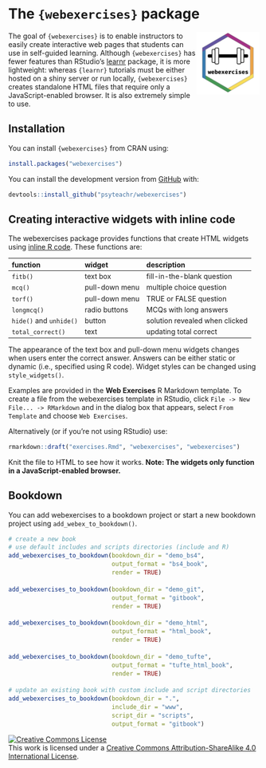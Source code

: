 
<!-- README.md is generated from README.Rmd. Please edit that file -->

<link href="inst/reports/default/webex.css" rel="stylesheet" />

# The `{webexercises}` package

<img src="man/figures/logo.png" style="float:right; max-width:280px; width: 25%;" />

The goal of `{webexercises}` is to enable instructors to easily create
interactive web pages that students can use in self-guided learning.
Although `{webexercises}` has fewer features than RStudio’s
[learnr](https://rstudio.github.io/learnr/) package, it is more
lightweight: whereas `{learnr}` tutorials must be either hosted on a
shiny server or run locally, `{webexercises}` creates standalone HTML
files that require only a JavaScript-enabled browser. It is also
extremely simple to use.

## Installation

You can install `{webexercises}` from CRAN using:

``` r
install.packages("webexercises")
```

You can install the development version from
[GitHub](https://github.com/PsyTeachR/webexercises) with:

``` r
devtools::install_github("psyteachr/webexercises")
```

## Creating interactive widgets with inline code

The webexercises package provides functions that create HTML widgets
using [inline R
code](https://github.com/rstudio/cheatsheets/raw/master/rmarkdown-2.0.pdf).
These functions are:

| function                | widget         | description                    |
|:------------------------|:---------------|:-------------------------------|
| `fitb()`                | text box       | fill-in-the-blank question     |
| `mcq()`                 | pull-down menu | multiple choice question       |
| `torf()`                | pull-down menu | TRUE or FALSE question         |
| `longmcq()`             | radio buttons  | MCQs with long answers         |
| `hide()` and `unhide()` | button         | solution revealed when clicked |
| `total_correct()`       | text           | updating total correct         |

The appearance of the text box and pull-down menu widgets changes when
users enter the correct answer. Answers can be either static or dynamic
(i.e., specified using R code). Widget styles can be changed using
`style_widgets()`.

Examples are provided in the **Web Exercises** R Markdown template. To
create a file from the webexercises template in RStudio, click
`File -> New File... -> RMarkdown` and in the dialog box that appears,
select `From Template` and choose `Web Exercises`.

Alternatively (or if you’re not using RStudio) use:

``` r
rmarkdown::draft("exercises.Rmd", "webexercises", "webexercises")
```

Knit the file to HTML to see how it works. **Note: The widgets only
function in a JavaScript-enabled browser.**

## Bookdown

You can add webexercises to a bookdown project or start a new bookdown
project using `add_webex_to_bookdown()`.

``` r
# create a new book
# use default includes and scripts directories (include and R)
add_webexercises_to_bookdown(bookdown_dir = "demo_bs4",
                             output_format = "bs4_book",
                             render = TRUE)

add_webexercises_to_bookdown(bookdown_dir = "demo_git",
                             output_format = "gitbook",
                             render = TRUE)

add_webexercises_to_bookdown(bookdown_dir = "demo_html",
                             output_format = "html_book",
                             render = TRUE)

add_webexercises_to_bookdown(bookdown_dir = "demo_tufte",
                             output_format = "tufte_html_book",
                             render = TRUE)

# update an existing book with custom include and script directories
add_webexercises_to_bookdown(bookdown_dir = ".",
                             include_dir = "www",
                             script_dir = "scripts",
                             output_format = "gitbook")
```

<a rel="license" href="https://creativecommons.org/licenses/by-sa/4.0/"><img alt="Creative Commons License" style="border-width:0" src="https://i.creativecommons.org/l/by-sa/4.0/88x31.png" /></a><br />This
work is licensed under a
<a rel="license" href="https://creativecommons.org/licenses/by-sa/4.0/">Creative
Commons Attribution-ShareAlike 4.0 International License</a>.
